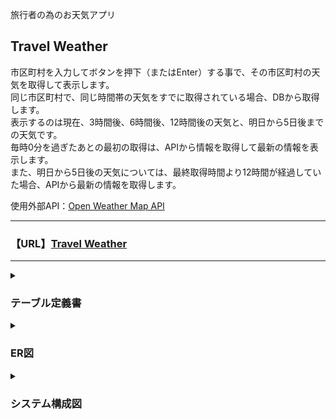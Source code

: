 <p>旅行者の為のお天気アプリ</p>
<h2>Travel Weather</h2>
<p>
市区町村を入力してボタンを押下（またはEnter）する事で、その市区町村の天気を取得して表示します。<br>
同じ市区町村で、同じ時間帯の天気をすでに取得されている場合、DBから取得します。<br>
表示するのは現在、3時間後、6時間後、12時間後の天気と、明日から5日後までの天気です。<br>
毎時0分を過ぎたあとの最初の取得は、APIから情報を取得して最新の情報を表示します。<br>
また、明日から5日後の天気については、最終取得時間より12時間が経過していた場合、APIから最新の情報を取得します。<br>
</p>

<p>使用外部API：<a href="https://openweathermap.org/" target="_blank" rel="noopener">Open Weather Map API</a></p>

---

<h3>【URL】<a href="https://www.yto-weather.com" target="_blank" rel="noopener">Travel Weather</a></h3>
<p></p>

---

<details>
<summary><h3>テーブル定義書</h3></summary>

PK - Primary Key<br>
FK - Foreign Key<br>
UQ - Unique Key<br>

【cities】
| カラム名 | データ型 | NULL | 制約 | 初期値 | AUTO INCREMENT | INDEX |
|----|----|----|----|----|----|----|
| id | int | NO | PK | - | ◯ | - |
| name | string | NO | UQ | - | - | ◯ |
| lat | string | NO | - | - | - | ◯ |
| lon | string | NO | - | - | - | ◯ |
| country_id | int | NO | FK | - | - | - |
| created_at | datetime | NO | - | - | - | - |
| updated_at | datetime | NO | - | - | - | - |

【countries】
| カラム名 | データ型 | NULL | 制約 | 初期値 | AUTO INCREMENT | INDEX |
|----|----|----|----|----|----|----|
| id | int | NO | PK | - | ◯ | - |
| name | string | NO | UQ | - | - | ◯ |
| created_at | datetime | NO | - | - | - | - |
| updated_at | datetime | NO | - | - | - | - |

【weathers】
| カラム名 | データ型 | NULL | 制約 | 初期値 | AUTO INCREMENT | INDEX |
|----|----|----|----|----|----|----|
| id | int | NO | PK | - | ◯ | - |
| city_id | int | NO | FK | - | - | ◯ |
| date_time | datetime | NO | - | - | - | ◯ |
| weather | string | NO | - | - | - | - |
| temp | float | NO | - | - | - | - |
| temp_max | float | NO | - | - | - | - |
| temp_min | float | NO | - | - | - | - |
| humidity | int | NO | - | - | - | - |
| description | string | NO | - | - | - | - |
| alert | text | YES | - | - | - | - |
| icon | string | NO | - | - | - | - |
| data_type | string | NO | - | - | - | ◯ |
| created_at | datetime | NO | - | - | - | - |
| updated_at | datetime | NO | - | - | - | - |

</details>

<details>
<summary><h3>ER図</h3></summary>

![ER図](./documents/er.png)

</details>

<details>
<summary><h3>システム構成図</h3></summary>

![システム構成図](./documents/architecture.png)

</details>
